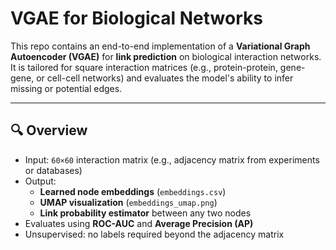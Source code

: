 # VGAE for Biological Networks

This repo contains an end-to-end implementation of a **Variational Graph Autoencoder (VGAE)** for **link prediction** on biological interaction networks. It is tailored for square interaction matrices (e.g., protein-protein, gene-gene, or cell-cell networks) and evaluates the model's ability to infer missing or potential edges.

---

## 🔍 Overview

- Input: `60×60` interaction matrix (e.g., adjacency matrix from experiments or databases)
- Output:
  - **Learned node embeddings** (`embeddings.csv`)
  - **UMAP visualization** (`embeddings_umap.png`)
  - **Link probability estimator** between any two nodes
- Evaluates using **ROC-AUC** and **Average Precision (AP)**
- Unsupervised: no labels required beyond the adjacency matrix
